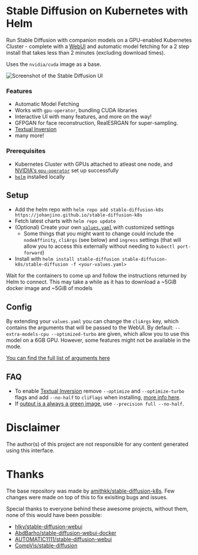# Stable Diffusion on Kubernetes with Helm

Run Stable Diffusion with companion models on a GPU-enabled Kubernetes Cluster - complete with a [WebUI](https://github.com/hlky/stable-diffusion-webui) and automatic model fetching for a 2 step install that takes less than 2 minutes (excluding download times).

Uses the `nvidia/cuda` image as a base.

![Screenshot of the Stable Diffusion UI](img/screenshot.png)

### Features

-   Automatic Model Fetching
-   Works with `gpu-operator`, bundling CUDA libraries
-   Interactive UI with many features, and more on the way!
-   GFPGAN for face reconstruction, RealESRGAN for super-sampling.
-   [Textual Inversion](https://github.com/hlky/sd-enable-textual-inversion)
-   many more!

### Prerequisites

-   Kubernetes Cluster with GPUs attached to atleast one node, and [NVIDIA's `gpu-operator`](https://github.com/NVIDIA/gpu-operator) set up successfully
-   [`helm`](https://helm.sh/docs/intro/install/) installed locally

## Setup

-   Add the helm repo with `helm repo add stable-diffusion-k8s https://johanjino.github.io/stable-diffusion-k8s`
-   Fetch latest charts with `helm repo update`
-   (Optional) Create your own [`values.yaml`](./charts/stable-diffusion/values.yaml) with customized settings
    -   Some things that you might want to change could include the `nodeAffinity`, `cliArgs` (see below) and `ingress` settings (that will allow you to access this externally without needing to `kubectl port-forward`)
-   Install with `helm install stable-diffusion stable-diffusion-k8s/stable-diffusion -f <your-values.yaml>`

Wait for the containers to come up and follow the instructions returned by Helm to connect. This may take a while as it has to download a ~5GiB docker image and ~5GiB of models

## Config

By extending your `values.yaml` you can change the `cliArgs` key, which contains the arguments that will be passed to the WebUI. By default: `--extra-models-cpu --optimized-turbo` are given, which allow you to use this model on a 6GB GPU. However, some features might not be available in the mode.

[You can find the full list of arguments here](https://github.com/hlky/stable-diffusion/blob/c5b2c86f1479dec75b0e92dd37f9357a68594bda/scripts/webui.py)

## FAQ

-   To enable [Textual Inversion](https://github.com/hlky/sd-enable-textual-inversion) remove `--optimize` and `--optimize-turbo` flags and add `--no-half` to `cliFlags` when installing, [more info here](https://github.com/AbdBarho/stable-diffusion-webui-docker/issues/6).
-   If [output is a always a green image](https://github.com/AbdBarho/stable-diffusion-webui-docker/issues/9), use `--precision full --no-half`.

# Disclaimer

The author(s) of this project are not responsible for any content generated using this interface.

# Thanks

The base repository was made by [amithkk/stable-diffusion-k8s](https://github.com/amithkk/stable-diffusion-k8s). Few changes were made on top of this to fix exisiting bugs and issues.

Special thanks to everyone behind these awesome projects, without them, none of this would have been possible:

-   [hlky/stable-diffusion-webui](https://github.com/hlky/stable-diffusion-webui)
-   [AbdBarho/stable-diffusion-webui-docker](https://github.com/AbdBarho/stable-diffusion-webui-docker/)
-   [AUTOMATIC1111/stable-diffusion-webui](https://github.com/AUTOMATIC1111/stable-diffusion-webui)
-   [CompVis/stable-diffusion](https://github.com/CompVis/stable-diffusion)
